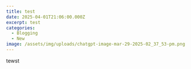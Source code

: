 ```yaml
---
title: test
date: 2025-04-01T21:06:00.000Z
excerpt: test
categories:
  - Blogging
  - New
image: /assets/img/uploads/chatgpt-image-mar-29-2025-02_37_53-pm.png
---
```

tewst
